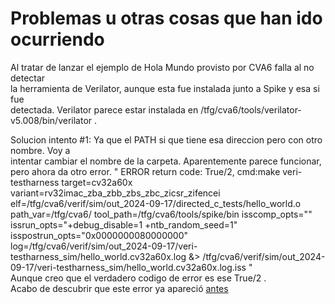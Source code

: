 # Problemas u otras cosas que han ido ocurriendo

Al tratar de lanzar el ejemplo de Hola Mundo provisto por CVA6 falla al no detectar  
la herramienta de Verilator, aunque esta fue instalada junto a Spike y esa si fue  
detectada. Verilator parece estar instalada en /tfg/cva6/tools/verilator-v5.008/bin/verilator .  

Solucion intento #1: Ya que el PATH si que tiene esa direccion pero con otro nombre. Voy a  
intentar cambiar el nombre de la carpeta. Aparentemente parece funcionar, pero ahora da otro error.
" ERROR return code: True/2, cmd:make veri-testharness target=cv32a60x variant=rv32imac_zba_zbb_zbs_zbc_zicsr_zifencei elf=/tfg/cva6/verif/sim/out_2024-09-17/directed_c_tests/hello_world.o path_var=/tfg/cva6/ tool_path=/tfg/cva6/tools/spike/bin isscomp_opts="" issrun_opts="+debug_disable=1 +ntb_random_seed=1" isspostrun_opts="0x0000000080000000" log=/tfg/cva6/verif/sim/out_2024-09-17/veri-testharness_sim/hello_world.cv32a60x.log &> /tfg/cva6/verif/sim/out_2024-09-17/veri-testharness_sim/hello_world.cv32a60x.log.iss "  
Aunque creo que el verdadero codigo de error es ese True/2 .  
Acabo de descubrir que este error ya apareció [antes](https://github.com/openhwgroup/cva6/issues/2462)

